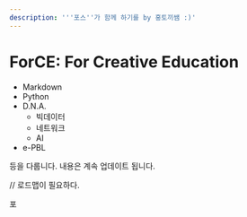 ```yaml
---
description: '''포스''가 함께 하기를 by 홍토끼쌤 :)'
---
```


# ForCE: For Creative Education

* Markdown
* Python
* D.N.A.
  * 빅데이터
  * 네트워크
  * AI
* e-PBL

등을 다룹니다. 내용은 계속 업데이트 됩니다.

// 로드맵이 필요하다.

포

